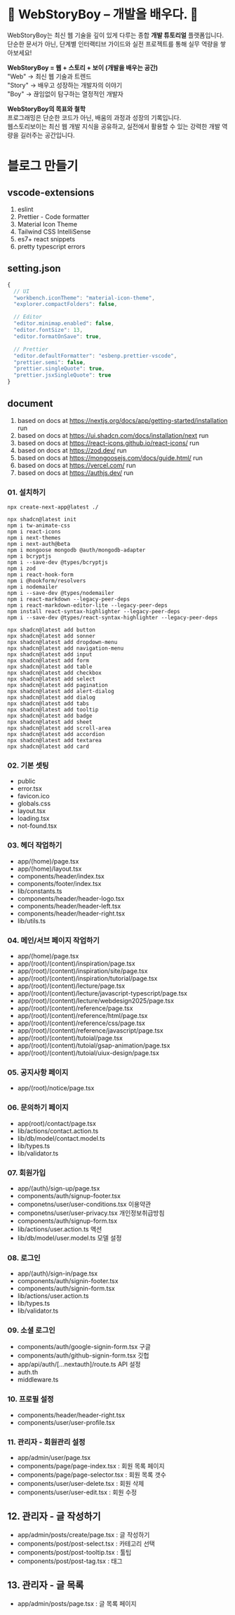 # 🌟 WebStoryBoy – 개발을 배우다. 🌟

WebStoryBoy는 최신 웹 기술을 깊이 있게 다루는 종합 <b>개발 튜토리얼</b> 플랫폼입니다.  
단순한 문서가 아닌, 단계별 인터랙티브 가이드와 실전 프로젝트를 통해 실무 역량을 쌓아보세요!

**WebStoryBoy = 웹 + 스토리 + 보이 (개발을 배우는 공간)**  
"Web" → 최신 웹 기술과 트렌드  
"Story" → 배우고 성장하는 개발자의 이야기  
"Boy" → 끊임없이 탐구하는 열정적인 개발자

**WebStoryBoy의 목표와 철학**  
프로그래밍은 단순한 코드가 아닌, 배움의 과정과 성장의 기록입니다.  
웹스토리보이는 최신 웹 개발 지식을 공유하고, 실전에서 활용할 수 있는 강력한 개발 역량을 길러주는 공간입니다.

# 블로그 만들기

## vscode-extensions

1.  eslint
2.  Prettier - Code formatter
3.  Material Icon Theme
4.  Tailwind CSS IntelliSense
5.  es7+ react snippets
6.  pretty typescript errors

## setting.json

```js
{
  // UI
  "workbench.iconTheme": "material-icon-theme",
  "explorer.compactFolders": false,

  // Editor
  "editor.minimap.enabled": false,
  "editor.fontSize": 13,
  "editor.formatOnSave": true,

  // Prettier
  "editor.defaultFormatter": "esbenp.prettier-vscode",
  "prettier.semi": false,
  "prettier.singleQuote": true,
  "prettier.jsxSingleQuote": true
}
```

## document

1. based on docs at https://nextjs.org/docs/app/getting-started/installation run
2. based on docs at https://ui.shadcn.com/docs/installation/next run
3. based on docs at https://react-icons.github.io/react-icons/ run
4. based on docs at https://zod.dev/ run
5. based on docs at https://mongoosejs.com/docs/guide.html/ run
6. based on docs at https://vercel.com/ run
7. based on docs at https://authjs.dev/ run

### 01. 설치하기

```
npx create-next-app@latest ./
```

```
npx shadcn@latest init
npm i tw-animate-css
npm i react-icons
npm i next-themes
npm i next-auth@beta
npm i mongoose mongodb @auth/mongodb-adapter
npm i bcryptjs
npm i --save-dev @types/bcryptjs
npm i zod
npm i react-hook-form
npm i @hookform/resolvers
npm i nodemailer
npm i --save-dev @types/nodemailer
npm i react-markdown --legacy-peer-deps
npm i react-markdown-editor-lite --legacy-peer-deps
npm install react-syntax-highlighter --legacy-peer-deps
npm i --save-dev @types/react-syntax-highlighter --legacy-peer-deps

```

```
npx shadcn@latest add button
npx shadcn@latest add sonner
npx shadcn@latest add dropdown-menu
npx shadcn@latest add navigation-menu
npx shadcn@latest add input
npx shadcn@latest add form
npx shadcn@latest add table
npx shadcn@latest add checkbox
npx shadcn@latest add select
npx shadcn@latest add pagination
npx shadcn@latest add alert-dialog
npx shadcn@latest add dialog
npx shadcn@latest add tabs
npx shadcn@latest add tooltip
npx shadcn@latest add badge
npx shadcn@latest add sheet
npx shadcn@latest add scroll-area
npx shadcn@latest add accordion
npx shadcn@latest add textarea
npx shadcn@latest add card
```

### 02. 기본 셋팅

- public
- error.tsx
- favicon.ico
- globals.css
- layout.tsx
- loading.tsx
- not-found.tsx

### 03. 헤더 작업하기

- app/(home)/page.tsx
- app/(home)/layout.tsx
- components/header/index.tsx
- components/footer/index.tsx
- lib/constants.ts
- components/header/header-logo.tsx
- components/header/header-left.tsx
- components/header/header-right.tsx
- lib/utils.ts

### 04. 메인/서브 페이지 작업하기

- app/(home)/page.tsx
- app/(root)/(content)/inspiration/page.tsx
- app/(root)/(content)/inspiration/site/page.tsx
- app/(root)/(content)/inspiration/tutorial/page.tsx
- app/(root)/(content)/lecture/page.tsx
- app/(root)/(content)/lecture/javascript-typescript/page.tsx
- app/(root)/(content)/lecture/webdesign2025/page.tsx
- app/(root)/(content)/reference/page.tsx
- app/(root)/(content)/reference/html/page.tsx
- app/(root)/(content)/reference/css/page.tsx
- app/(root)/(content)/reference/javascript/page.tsx
- app/(root)/(content)/tutoial/page.tsx
- app/(root)/(content)/tutoial/gsap-animation/page.tsx
- app/(root)/(content)/tutoial/uiux-design/page.tsx

### 05. 공지사항 페이지

- app/(root)/notice/page.tsx

### 06. 문의하기 페이지

- app(root)/contact/page.tsx
- lib/actions/contact.action.ts
- lib/db/model/contact.model.ts
- lib/types.ts
- lib/validator.ts

### 07. 회원가입

- app/(auth)/sign-up/page.tsx
- components/auth/signup-footer.tsx
- componetns/user/user-conditions.tsx 이용약관
- componetns/user/user-privacy.tsx 개인정보취급방침
- components/auth/signup-form.tsx
- lib/actions/user.action.ts 액션
- lib/db/model/user.model.ts 모델 설정

### 08. 로그인

- app/(auth)/sign-in/page.tsx
- components/auth/signin-footer.tsx
- components/auth/signin-form.tsx
- lib/actions/user.action.ts
- lib/types.ts
- lib/validator.ts

### 09. 소셜 로그인

- components/auth/google-signin-form.tsx 구글
- components/auth/github-signin-form.tsx 깃헙
- app/api/auth/[...nextauth]/route.ts API 설정
- auth.th
- middleware.ts

### 10. 프로필 설정

- components/header/header-right.tsx
- components/user/user-profile.tsx

### 11. 관리자 - 회원관리 설정

- app/admin/user/page.tsx
- components/page/page-index.tsx : 회원 목록 페이지
- components/page/page-selector.tsx : 회원 목록 갯수
- components/user/user-delete.tsx : 회원 삭제
- components/user/user-edit.tsx : 회원 수정

## 12. 관리자 - 글 작성하기

- app/admin/posts/create/page.tsx : 글 작성하기
- components/post/post-select.tsx : 카테고리 선택
- components/post/post-tooltip.tsx : 툴팁
- components/post/post-tag.tsx : 태그

## 13. 관리자 - 글 목록

- app/admin/posts/page.tsx : 글 목록 페이지
